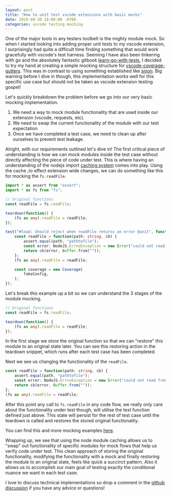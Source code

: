 ```yaml
---
layout: post
title: "How to unit test vscode extensions with basic mocks"
date: 2019-09-30 18:00:00 -0700
categories: vscode testing mocking
---
```


One of the major tools in any testers toolbelt is the mighty module mock. So when I started looking into adding proper unit tests to my vscode extension, I surprisingly had quite a difficult time finding something that would work gracefully with vscode's test harness. Seeming I have also been tinkering with go and the absolutely fantastic gitbook [learn-go-with-tests](https://quii.gitbook.io/learn-go-with-tests/), I decided to try my hand at creating a simple mocking structure for [vscode-coverage-gutters](https://github.com/ryanluker/vscode-coverage-gutters). This was in contrast to using something established like [sinon](https://sinonjs.org). Big warning before I dive in though, this implementation works well for this specific use case but should not be taken as vscode extension testing gospel!

Let's quickly breakdown the problem before we go into our very basic mocking implementation.
1) We need a way to mock module functionality that are used inside our extension (vscode, requests, etc).
2) We need to swap the current functionality of the module with our test expectation
3) Once we have completed a test case, we need to clean up after ourselves to prevent test leakage.

Alright, with our requirements outlined let's dive in! The first critical piece of understanding is how we can mock modules inside the test case without directly affecting the piece of code under test. This is where having an understanding of the nodejs import [caching system](https://nodejs.org/api/modules.html#modules_caching) comes into play. Using the cache ,to effect extension wide changes, we can do something like this for mocking the `fs.readFile`.

```ts
import * as assert from "assert";
import * as fs from "fs";

// Original functions
const readFile = fs.readFile;

teardown(function() {
    (fs as any).readFile = readFile;
});

test("#load: Should reject when readFile returns an error @unit", function(done) {
    const readFile = function(path: string, cb) {
        assert.equal(path, "pathtofile");
        const error: NodeJS.ErrnoException = new Error("could not read from fs");
        return cb(error, Buffer.from(""));
    };
    (fs as any).readFile = readFile;

    const coverage = new Coverage(
        fakeConfig,
    );
});
```

Let's break this example up a bit so we can understand the 3 stages of the module mocking.
```ts
// Original functions
const readFile = fs.readFile;

teardown(function() {
    (fs as any).readFile = readFile;
});
```
In the first stage we store the original function so that we can "restore" this module to an original state later. You can see this restoring action in the teardown snippet, which runs after each test case has been completed.

Next we see us changing the functionality of the `readFile`.
```ts
const readFile = function(path: string, cb) {
    assert.equal(path, "pathtofile");
    const error: NodeJS.ErrnoException = new Error("could not read from fs");
    return cb(error, Buffer.from(""));
};
(fs as any).readFile = readFile;
```
After this point any call to `fs.readFile` in any code flow, we really only care about the functionality under test though, will utilise the test function defined just above. This state will persist for the rest of test case until the teardown is called and restores the stored original functionality.

You can find this and more mocking examples [here](https://github.com/ryanluker/vscode-coverage-gutters/pull/218/files).

Wrapping up, we see that using the node module caching allows us to "swap" out functionality of specific modules for mock flows that help us verify code under test. This clean approach of storing the original functionality, modifying the functionality with a mock and finally restoring the module to an original state, feels like quick a succinct pattern. Also it allows us to accomplish our main goal of testing exactly the conditional nuance we want in each test case.

I love to discuss technical implementations so drop a comment in the [github discussion](https://github.com/ryanluker/ryanluker.github.io/issues/3) if you have any advice or questions!